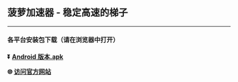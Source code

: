 ## 菠萝加速器 - 稳定高速的梯子 #
- - - -
#### 各平台安装包下载（请在浏览器中打开）


**:arrow_double_down: [Android 版本.apk](https://download.muguavpn.com/BLVpn-3.2.1.apk)**

**:globe_with_meridians: [访问官方网站](https://www.vpnmanager.org)** 

###
